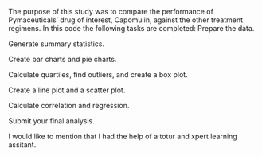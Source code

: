 The purpose of this study was to compare the performance of Pymaceuticals’ drug of interest, Capomulin, against the other treatment regimens.
In this code the following tasks are completed:
Prepare the data.

Generate summary statistics.

Create bar charts and pie charts.

Calculate quartiles, find outliers, and create a box plot.

Create a line plot and a scatter plot.

Calculate correlation and regression.

Submit your final analysis.

I would like to mention that I had the help of a totur and xpert learning assitant.
